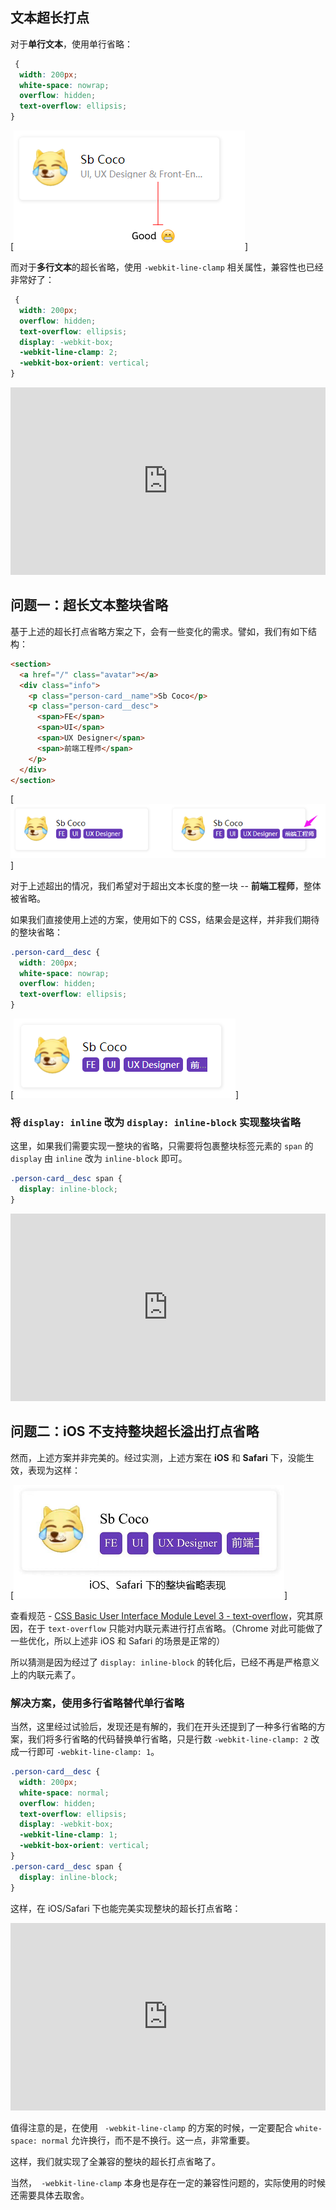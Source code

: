 ## 文本超长打点

对于**单行文本**，使用单行省略：

```css
 {
  width: 200px;
  white-space: nowrap;
  overflow: hidden;
  text-overflow: ellipsis;
}
```

[![image](./img/105368794-d9fd9580-5c3c-11eb-982e-ad9ba6f8b9d9.png)]

而对于**多行文本**的超长省略，使用 `-webkit-line-clamp` 相关属性，兼容性也已经非常好了：

```css
 {
  width: 200px;
  overflow: hidden;
  text-overflow: ellipsis;
  display: -webkit-box;
  -webkit-line-clamp: 2;
  -webkit-box-orient: vertical;
}
```

<iframe height="300" style="width: 100%;" scrolling="no" title="inline-block 实现整块的溢出打点" src="https://codepen.io/mafqla/embed/mdoLGNv?default-tab=html%2Cresult&editable=true&theme-id=light" frameborder="no" loading="lazy" allowtransparency="true" allowfullscreen="true">
  See the Pen <a href="https://codepen.io/mafqla/pen/mdoLGNv">
  inline-block 实现整块的溢出打点</a> by mafqla (<a href="https://codepen.io/mafqla">@mafqla</a>)
  on <a href="https://codepen.io">CodePen</a>.
</iframe>

## 问题一：超长文本整块省略

基于上述的超长打点省略方案之下，会有一些变化的需求。譬如，我们有如下结构：

```html
<section>
  <a href="/" class="avatar"></a>
  <div class="info">
    <p class="person-card__name">Sb Coco</p>
    <p class="person-card__desc">
      <span>FE</span>
      <span>UI</span>
      <span>UX Designer</span>
      <span>前端工程师</span>
    </p>
  </div>
</section>
```

[![image](./img/110193172-59ea6280-7e6d-11eb-869e-4c5a4cb416ca.png)]

对于上述超出的情况，我们希望对于超出文本长度的整一块 -- **前端工程师**，整体被省略。

如果我们直接使用上述的方案，使用如下的 CSS，结果会是这样，并非我们期待的整块省略：

```css
.person-card__desc {
  width: 200px;
  white-space: nowrap;
  overflow: hidden;
  text-overflow: ellipsis;
}
```

[![image](./img/110193395-8e125300-7e6e-11eb-8259-83baa387c947.png)]

### 将 `display: inline` 改为 `display: inline-block` 实现整块省略

这里，如果我们需要实现一整块的省略，只需要将包裹整块标签元素的 `span` 的 `display` 由 `inline` 改为 `inline-block` 即可。

```css
.person-card__desc span {
  display: inline-block;
}
```

<iframe height="300" style="width: 100%;" scrolling="no" title="整块超长溢出打点省略" src="https://codepen.io/mafqla/embed/wvOjYww?default-tab=html%2Cresult&editable=true&theme-id=light" frameborder="no" loading="lazy" allowtransparency="true" allowfullscreen="true">
  See the Pen <a href="https://codepen.io/mafqla/pen/wvOjYww">
  整块超长溢出打点省略</a> by mafqla (<a href="https://codepen.io/mafqla">@mafqla</a>)
  on <a href="https://codepen.io">CodePen</a>.
</iframe>

## 问题二：iOS 不支持整块超长溢出打点省略

然而，上述方案并非完美的。经过实测，上述方案在 **iOS** 和 **Safari** 下，没能生效，表现为这样：

[![image](./img/110194312-d59ade00-7e72-11eb-9b31-223aa3de4371.png)]

查看规范 - [CSS Basic User Interface Module Level 3 - text-overflow](https://drafts.csswg.org/css-ui-3/#text-overflow)，究其原因，在于 `text-overflow` 只能对内联元素进行打点省略。（Chrome 对此可能做了一些优化，所以上述非 iOS 和 Safari 的场景是正常的）

所以猜测是因为经过了 `display: inline-block` 的转化后，已经不再是严格意义上的内联元素了。

### 解决方案，使用多行省略替代单行省略

当然，这里经过试验后，发现还是有解的，我们在开头还提到了一种多行省略的方案，我们将多行省略的代码替换单行省略，只是行数 `-webkit-line-clamp: 2` 改成一行即可 `-webkit-line-clamp: 1`。

```css
.person-card__desc {
  width: 200px;
  white-space: normal;
  overflow: hidden;
  text-overflow: ellipsis;
  display: -webkit-box;
  -webkit-line-clamp: 1;
  -webkit-box-orient: vertical;
}
.person-card__desc span {
  display: inline-block;
}
```

这样，在 iOS/Safari 下也能完美实现整块的超长打点省略：

<iframe height="300" style="width: 100%;" scrolling="no" title="整块超长溢出打点省略" src="https://codepen.io/mafqla/embed/NWJMOKP?default-tab=html%2Cresult&editable=true&theme-id=light" frameborder="no" loading="lazy" allowtransparency="true" allowfullscreen="true">
  See the Pen <a href="https://codepen.io/mafqla/pen/NWJMOKP">
  整块超长溢出打点省略</a> by mafqla (<a href="https://codepen.io/mafqla">@mafqla</a>)
  on <a href="https://codepen.io">CodePen</a>.
</iframe>

值得注意的是，在使用 ` -webkit-line-clamp` 的方案的时候，一定要配合 `white-space: normal` 允许换行，而不是不换行。这一点，非常重要。

这样，我们就实现了全兼容的整块的超长打点省略了。

当然，` -webkit-line-clamp` 本身也是存在一定的兼容性问题的，实际使用的时候还需要具体去取舍。
